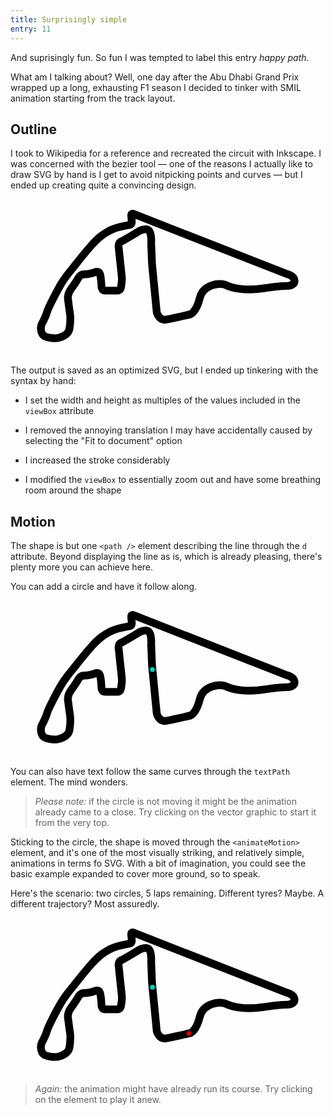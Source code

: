 ```yaml
---
title: Surprisingly simple
entry: 11
---
```


And suprisingly fun. So fun I was tempted to label this entry _happy path_.

What am I talking about? Well, one day after the Abu Dhabi Grand Prix wrapped up a long, exhausting F1 season I decided to tinker with SMIL animation starting from the track layout.

## Outline

I took to Wikipedia for a reference and recreated the circuit with Inkscape. I was concerned with the bezier tool — one of the reasons I actually like to draw SVG by hand is I get to avoid nitpicking points and curves — but I ended up creating quite a convincing design.

<svg style="width: 100%; height: auto;" width="530" height="264" viewBox="-15 -15 295 162" xmlns="http://www.w3.org/2000/svg">
  <path fill="none" stroke="#000" stroke-width="8"  d="m116 52 4.9 50s2.3 8.5 9.1 7.4 26-5.6 26-5.6 5.8-2.4 9.4-17c3.5-14 21-16 27-13 6.2 3.1 20 6.1 38 3.4 18-2.7 26-2.6 26-2.6s7.3-0.44 6.7-5.7-8.3-6.7-8.3-6.7l-158-62s-2.7-1.2-2.2 2.7c0.42 4 0.5 5.5 0.5 5.5s0.39 2.6-2.4 3.2c-2.8 0.54-14 2.4-20 5.7-5.9 3.3-9.1 4.6-18 14-8.7 9.8-19 23-19 23s-10 12-14 19c-4.2 7.3-13 24-14 28-1.2 4.4-5.7 13-5.7 13s-2.1 5.1 0.69 10 15 4.5 17 3.9c2.2-0.62 9.6-3 11-8.9 1-5.9 1.2-12 0.62-16-0.62-3.5-1.9-14-1.9-14s-1.7-5.7 3.3-12c5-6.8 7.3-11 7.3-11s1.9-3.8 6.3-3.7c4.4 0.15 11-2.2 11-2.2s3.7-1.8 4.9 1.7 1.6 13 1.6 13 0.054 4.2 3.7 4.3c3.7 0.027 13 0.054 13 0.054s2.7 0.19 3.4-3.3c0.63-3.5 1.2-8.4 0.9-11-0.33-2.3-3.2-30-3.2-30s-0.98-4.9 2.5-6.4c3.5-1.5 19-11 19-11s6.6-3.4 9.6-0.41c3.1 3 2.4 13 2.4 13z" />
</svg>

The output is saved as an optimized SVG, but I ended up tinkering with the syntax by hand:

- I set the width and height as multiples of the values included in the `viewBox` attribute

- I removed the annoying translation I may have accidentally caused by selecting the "Fit to document" option

- I increased the stroke considerably

- I modified the `viewBox` to essentially zoom out and have some breathing room around the shape

## Motion

The shape is but one `<path />` element describing the line through the `d` attribute. Beyond displaying the line as is, which is already pleasing, there's plenty more you can achieve here.

You can add a circle and have it follow along.

<svg style="width: 100%; height: auto;" width="530" height="264" viewBox="-15 -15 295 162" xmlns="http://www.w3.org/2000/svg">
  <defs>
    <path id="track" d="m116 52 4.9 50s2.3 8.5 9.1 7.4 26-5.6 26-5.6 5.8-2.4 9.4-17c3.5-14 21-16 27-13 6.2 3.1 20 6.1 38 3.4 18-2.7 26-2.6 26-2.6s7.3-0.44 6.7-5.7-8.3-6.7-8.3-6.7l-158-62s-2.7-1.2-2.2 2.7c0.42 4 0.5 5.5 0.5 5.5s0.39 2.6-2.4 3.2c-2.8 0.54-14 2.4-20 5.7-5.9 3.3-9.1 4.6-18 14-8.7 9.8-19 23-19 23s-10 12-14 19c-4.2 7.3-13 24-14 28-1.2 4.4-5.7 13-5.7 13s-2.1 5.1 0.69 10 15 4.5 17 3.9c2.2-0.62 9.6-3 11-8.9 1-5.9 1.2-12 0.62-16-0.62-3.5-1.9-14-1.9-14s-1.7-5.7 3.3-12c5-6.8 7.3-11 7.3-11s1.9-3.8 6.3-3.7c4.4 0.15 11-2.2 11-2.2s3.7-1.8 4.9 1.7 1.6 13 1.6 13 0.054 4.2 3.7 4.3c3.7 0.027 13 0.054 13 0.054s2.7 0.19 3.4-3.3c0.63-3.5 1.2-8.4 0.9-11-0.33-2.3-3.2-30-3.2-30s-0.98-4.9 2.5-6.4c3.5-1.5 19-11 19-11s6.6-3.4 9.6-0.41c3.1 3 2.4 13 2.4 13z" />
  </defs>
  
  <use fill="none" stroke="#000" stroke-width="8" href="#track" />
  <circle fill="#00d2be" r="2.5">
    <animateMotion dur="20s" fill="freeze" begin="0s;start.begin" repeatCount="2">
      <mpath href="#track" />
    </animateMotion>
  </circle>

  <rect x="-10" y="-10" width="285" height="152" opacity="0">
    <animate id="start" attributeName="opacity" attributeType="HTML" to="0" dur="0s" begin="click" />
  </rect>
</svg>

You can also have text follow the same curves through the `textPath` element. The mind wonders.

> _Please note:_ if the circle is not moving it might be the animation already came to a close. Try clicking on the vector graphic to start it from the very top.

Sticking to the circle, the shape is moved through the `<animateMotion>` element, and it's one of the most visually striking, and relatively simple, animations in terms fo SVG. With a bit of imagination, you could see the basic example expanded to cover more ground, so to speak.

Here's the scenario: two circles, 5 laps remaining. Different tyres? Maybe. A different trajectory? Most assuredly.

<svg style="width: 100%; height: auto;" width="530" height="264" viewBox="-15 -15 295 162" xmlns="http://www.w3.org/2000/svg">
  <defs>
    <path id="t1" d="m116 52 4.9 50s2.3 8.5 9.1 7.4 26-5.6 26-5.6 5.8-2.4 9.4-17c3.5-14 21-16 27-13 6.2 3.1 20 6.1 38 3.4 18-2.7 26-2.6 26-2.6s7.3-0.44 6.7-5.7-8.3-6.7-8.3-6.7l-158-62s-2.7-1.2-2.2 2.7c0.42 4 0.5 5.5 0.5 5.5s0.39 2.6-2.4 3.2c-2.8 0.54-14 2.4-20 5.7-5.9 3.3-9.1 4.6-18 14-8.7 9.8-19 23-19 23s-10 12-14 19c-4.2 7.3-13 24-14 28-1.2 4.4-5.7 13-5.7 13s-2.1 5.1 0.69 10 15 4.5 17 3.9c2.2-0.62 9.6-3 11-8.9 1-5.9 1.2-12 0.62-16-0.62-3.5-1.9-14-1.9-14s-1.7-5.7 3.3-12c5-6.8 7.3-11 7.3-11s1.9-3.8 6.3-3.7c4.4 0.15 11-2.2 11-2.2s3.7-1.8 4.9 1.7 1.6 13 1.6 13 0.054 4.2 3.7 4.3c3.7 0.027 13 0.054 13 0.054s2.7 0.19 3.4-3.3c0.63-3.5 1.2-8.4 0.9-11-0.33-2.3-3.2-30-3.2-30s-0.98-4.9 2.5-6.4c3.5-1.5 19-11 19-11s6.6-3.4 9.6-0.41c3.1 3 2.4 13 2.4 13z" />
    <path id="t2" d="m116 52 4.9 50s1.5 8.6 9.1 7.4c11-1.7 26-5.6 26-5.6s5-0.8 9.4-17c4.4-16 21-16 27-13 7.9 4.1 24 6.5 38 3.4 16-3.4 26-2.6 26-2.6s8.8-0.84 6.7-5.7c-1.9-4.5-9.4-7.5-9.4-7.5l-157-61s-2.9-0.45-2.5 2.7l0.69 6.2s0.39 1.7-2.7 2.8c-2.1 0.82-16 3.2-19 5.4-4.9 3.3-8.2 4.9-18 14-9.8 9.7-19 23-19 23s-11 14-14 20c-4.1 9.7-12 24-14 28-4.1 7-5.7 13-5.7 13s-1.5 7 0.69 10c4.6 6.9 15 5.1 17 4.5 2.2-0.62 10-2.8 10-9.4-0.08-9.7-0.25-13 0.52-16 0.33-4.9-1.9-14-1.9-14s-1.2-8.4 3.4-12c5.9-6.7 7.3-11 7.3-11s0.78-3.7 6.3-3.7c4.4 0.049 11-2.2 11-2.2s4-1.3 4.9 1.7c1.7 6 1.6 13 1.6 13s-0.69 4.6 3.7 4.3c3.7 0.027 13 0.054 13 0.054s1.8-0.1 3.4-3.3c1.5-3.1 1.5-7.6 0.9-11-0.93-4.7-3.2-30-3.2-30s-0.56-5 2.5-6.4c5.4-2.4 19-11 19-11s7.1-3.9 9.6-0.41c2.7 4.4 2.3 13 2.3 13z" />
  </defs>

  <use href="#t1" fill="none" stroke="#000" stroke-width="8" />

  <circle  r="2.5" fill="#dc0000">
	  <animateMotion dur="20s" begin="-2s;race.begin - 2s" fill="freeze" repeatCount="5">
      <mpath href="#t2" />
    </animateMotion>
  </circle>

  <circle  r="2.5" fill="#00d2be">
	  <animateMotion dur="19s" begin="0s;race.begin" fill="freeze" repeatCount="5">
      <mpath href="#t1" />
    </animateMotion>
  </circle>

  <rect x="-10" y="-10" width="285" height="152" opacity="0">
    <animate id="race" attributeName="opacity" attributeType="HTML" to="0" dur="0s" begin="click" />
  </rect>
</svg>

> _Again:_ the animation might have already run its course. Try clicking on the element to play it anew.
